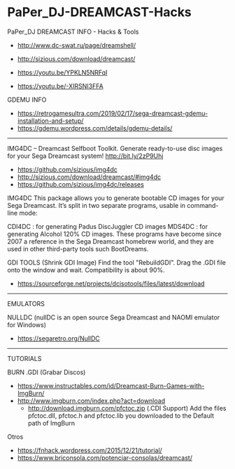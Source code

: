 # PaPer_DJ-DREAMCAST-Hacks
PaPer_DJ DREAMCAST INFO - Hacks & Tools
* http://www.dc-swat.ru/page/dreamshell/

* http://sizious.com/download/dreamcast/

* https://youtu.be/YPKLN5NRFqI

* https://youtu.be/-XIRSNI3FFA

GDEMU INFO
* https://retrogamesultra.com/2019/02/17/sega-dreamcast-gdemu-installation-and-setup/
* https://gdemu.wordpress.com/details/gdemu-details/

----------------------------------------------------------


IMG4DC – Dreamcast Selfboot Toolkit. Generate ready-to-use disc images for your Sega Dreamcast system! http://bit.ly/2zP9Uhj
* https://github.com/sizious/img4dc
* http://sizious.com/download/dreamcast/#img4dc
* https://github.com/sizious/img4dc/releases

IMG4DC
This package allows you to generate bootable CD images for your Sega Dreamcast. It’s split in two separate programs, usable in command-line mode:

CDI4DC : for generating Padus DiscJuggler CD images
MDS4DC : for generating Alcohol 120% CD images.
These programs have become since 2007 a ​​reference in the Sega Dreamcast homebrew world, and they are used in other third-party tools such BootDreams.


GDI TOOLS (Shrink GDI Image) Find the tool "RebuildGDI". Drag the .GDI file onto the window and wait. Compatibility is about 90%.
* https://sourceforge.net/projects/dcisotools/files/latest/download

--------------------------------------------------------------
EMULATORS

NULLDC (nullDC is an open source Sega Dreamcast and NAOMI emulator for Windows)
* https://segaretro.org/NullDC


--------------------------------------------------------------
TUTORIALS

BURN .GDI (Grabar Discos)
* https://www.instructables.com/id/Dreamcast-Burn-Games-with-ImgBurn/
* http://www.imgburn.com/index.php?act=download
  * http://download.imgburn.com/pfctoc.zip (.CDI Support)
    Add the files pfctoc.dll, pfctoc.h and pfctoc.lib you downloaded to the Default path of ImgBurn


Otros
* https://fnhack.wordpress.com/2015/12/21/tutorial/
* https://www.briconsola.com/potenciar-consolas/dreamcast/



